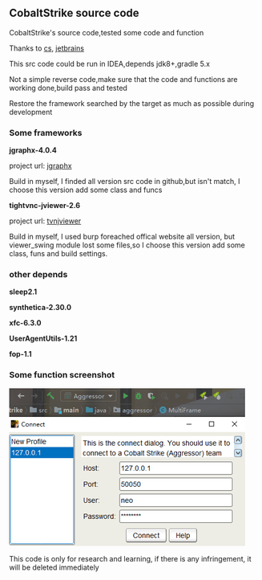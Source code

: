 
## CobaltStrike source code

CobaltStrike's source code,tested some code and function

Thanks to [cs](https://www.cobaltstrike.com/), [jetbrains](https://www.jetbrains.com/?from=https://github.com/Freakboy/cobaltstrike)

This src code could be run in IDEA,depends jdk8+,gradle 5.x

Not a simple reverse code,make sure that the code and functions are working done,build pass and tested

Restore the framework searched by the target as much as possible during development

### Some frameworks

**jgraphx-4.0.4**

project url: [jgraphx](https://github.com/Freakboy/jgraphx)

Build in myself, I finded all version src code in github,but isn't match, I choose this version add some class and funcs

**tightvnc-jviewer-2.6**

project url: [tvnjviewer](https://github.com/Freakboy/tvnjviewer)

Build in myself, I used burp foreached offical website all version, but viewer_swing module lost some files,so I choose this version add some class, funs and build settings.

### other depends

**sleep2.1**

**synthetica-2.30.0**

**xfc-6.3.0**

**UserAgentUtils-1.21**

**fop-1.1**


### Some function screenshot

![sss](doc/imgs/cs-01.png)

This code is only for research and learning, if there is any infringement, it will be deleted immediately